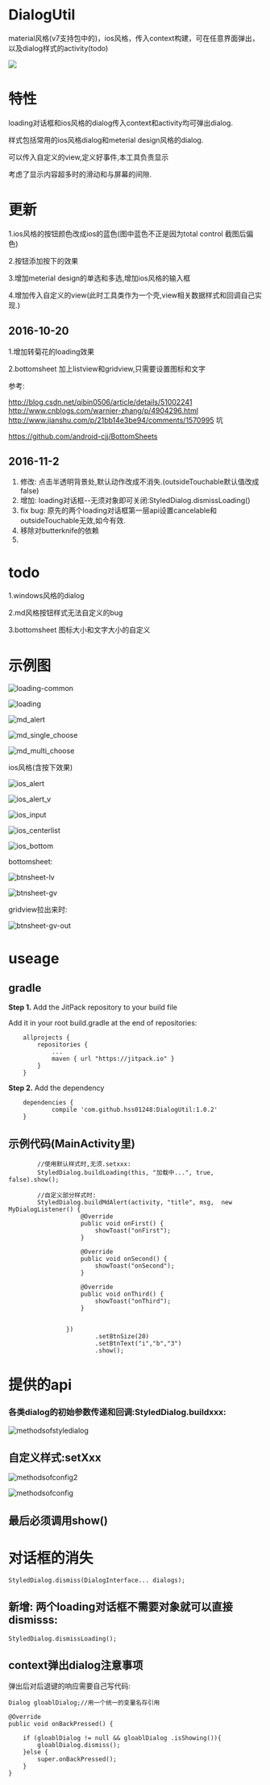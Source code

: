 


# DialogUtil
material风格(v7支持包中的)，ios风格，传入context构建，可在任意界面弹出，以及dialog样式的activity(todo)

[![](https://jitpack.io/v/hss01248/DialogUtil.svg)](https://jitpack.io/#hss01248/DialogUtil)

# 特性

loading对话框和ios风格的dialog传入context和activity均可弹出dialog.

样式包括常用的ios风格dialog和meterial design风格的dialog.

可以传入自定义的view,定义好事件,本工具负责显示

考虑了显示内容超多时的滑动和与屏幕的间隙.



# 更新

1.ios风格的按钮颜色改成ios的蓝色(图中蓝色不正是因为total control 截图后偏色)

2.按钮添加按下的效果

3.增加meterial design的单选和多选,增加ios风格的输入框

4.增加传入自定义的view(此时工具类作为一个壳,view相关数据样式和回调自己实现.)

## 2016-10-20

1.增加转菊花的loading效果

2.bottomsheet 加上listview和gridview,只需要设置图标和文字

参考:

http://blog.csdn.net/qibin0506/article/details/51002241
http://www.cnblogs.com/warnier-zhang/p/4904296.html
http://www.jianshu.com/p/21bb14e3be94/comments/1570995  坑

https://github.com/android-cjj/BottomSheets



## 2016-11-2

1. 修改: 点击半透明背景处,默认动作改成不消失.(outsideTouchable默认值改成false)
2. 增加: loading对话框--无须对象即可关闭:StyledDialog.dismissLoading()
3. fix bug: 原先的两个loading对话框第一层api设置cancelable和outsideTouchable无效,如今有效.
4. 移除对butterknife的依赖
5. ​

# todo


1.windows风格的dialog

2.md风格按钮样式无法自定义的bug

3.bottomsheet 图标大小和文字大小的自定义









# 示例图

 ![loading-common](loading-common.jpg)



  ![loading](loading.jpg)



 ![md_alert](md_alert.jpg)





 ![md_single_choose](md_single_choose.jpg)



 ![md_multi_choose](md_multi_choose.jpg)





ios风格(含按下效果)



 ![ios_alert](ios_alert.jpg)





 ![ios_alert_v](ios_alert_v.jpg)



 ![ios_input](ios_input.jpg)





 ![ios_centerlist](ios_centerlist.jpg)



 ![ios_bottom](ios_bottom.jpg)



bottomsheet:

  ![btnsheet-lv](btnsheet-lv.jpg)







 ![btnsheet-gv](btnsheet-gv.jpg)





gridview拉出来时:

 ![btnsheet-gv-out](btnsheet-gv-out.jpg)



# useage



## gradle

**Step 1.** Add the JitPack repository to your build file

Add it in your root build.gradle at the end of repositories:

```
	allprojects {
		repositories {
			...
			maven { url "https://jitpack.io" }
		}
	}
```

**Step 2.** Add the dependency

```
	dependencies {
	        compile 'com.github.hss01248:DialogUtil:1.0.2'
	}
```



## 示例代码(MainActivity里)

```
        //使用默认样式时,无须.setxxx:
        StyledDialog.buildLoading(this, "加载中...", true, false).show();
        
        //自定义部分样式时:
        StyledDialog.buildMdAlert(activity, "title", msg,  new MyDialogListener() {
                    @Override
                    public void onFirst() {
                        showToast("onFirst");
                    }

                    @Override
                    public void onSecond() {
                        showToast("onSecond");
                    }

                    @Override
                    public void onThird() {
                        showToast("onThird");
                    }


                })
                        .setBtnSize(20)
                        .setBtnText("i","b","3")
                        .show();
```



# 提供的api

### 各类dialog的初始参数传递和回调:StyledDialog.buildxxx:

 ![methodsofstyledialog](methodsofstyledialog.jpg)



## 自定义样式:setXxx

 ![methodsofconfig2](methodsofconfig2.jpg)

 ![methodsofconfig](methodsofconfig.jpg)

 

## 最后必须调用show()





# 对话框的消失

```
StyledDialog.dismiss(DialogInterface... dialogs);
```



## 新增: 两个loading对话框不需要对象就可以直接dismisss:

```
StyledDialog.dismissLoading();
```





## context弹出dialog注意事项

弹出后对后退键的响应需要自己写代码:

```
Dialog gloablDialog;//用一个统一的变量名存引用

@Override
public void onBackPressed() {

    if (gloablDialog != null && gloablDialog .isShowing()){
        gloablDialog.dismiss();
    }else {
        super.onBackPressed();
    }
}

```

